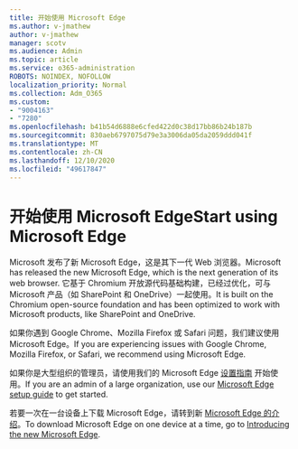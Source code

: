 ```yaml
---
title: 开始使用 Microsoft Edge
ms.author: v-jmathew
author: v-jmathew
manager: scotv
ms.audience: Admin
ms.topic: article
ms.service: o365-administration
ROBOTS: NOINDEX, NOFOLLOW
localization_priority: Normal
ms.collection: Adm_O365
ms.custom:
- "9004163"
- "7280"
ms.openlocfilehash: b41b54d6888e6cfed422d0c38d17bb86b24b187b
ms.sourcegitcommit: 830aeb6797075d79e3a3006da05da2059ddd041f
ms.translationtype: MT
ms.contentlocale: zh-CN
ms.lasthandoff: 12/10/2020
ms.locfileid: "49617847"
---
```

# <a name="start-using-microsoft-edge"></a><span data-ttu-id="9d0a5-102">开始使用 Microsoft Edge</span><span class="sxs-lookup"><span data-stu-id="9d0a5-102">Start using Microsoft Edge</span></span>

<span data-ttu-id="9d0a5-103">Microsoft 发布了新 Microsoft Edge，这是其下一代 Web 浏览器。</span><span class="sxs-lookup"><span data-stu-id="9d0a5-103">Microsoft has released the new Microsoft Edge, which is the next generation of its web browser.</span></span> <span data-ttu-id="9d0a5-104">它基于 Chromium 开放源代码基础构建，已经过优化，可与 Microsoft 产品（如 SharePoint 和 OneDrive）一起使用。</span><span class="sxs-lookup"><span data-stu-id="9d0a5-104">It is built on the Chromium open-source foundation and has been optimized to work with Microsoft products, like SharePoint and OneDrive.</span></span>

<span data-ttu-id="9d0a5-105">如果你遇到 Google Chrome、Mozilla Firefox 或 Safari 问题，我们建议使用 Microsoft Edge。</span><span class="sxs-lookup"><span data-stu-id="9d0a5-105">If you are experiencing issues with Google Chrome, Mozilla Firefox, or Safari, we recommend using Microsoft Edge.</span></span>

<span data-ttu-id="9d0a5-106">如果你是大型组织的管理员，请使用我们的 Microsoft Edge [设置指南](https://go.microsoft.com/fwlink/?linkid=2142423) 开始使用。</span><span class="sxs-lookup"><span data-stu-id="9d0a5-106">If you are an admin of a large organization, use our [Microsoft Edge setup guide](https://go.microsoft.com/fwlink/?linkid=2142423) to get started.</span></span>

<span data-ttu-id="9d0a5-107">若要一次在一台设备上下载 Microsoft Edge，请转到新 [Microsoft Edge 的介绍](https://go.microsoft.com/fwlink/?linkid=2141049)。</span><span class="sxs-lookup"><span data-stu-id="9d0a5-107">To download Microsoft Edge on one device at a time, go to [Introducing the new Microsoft Edge](https://go.microsoft.com/fwlink/?linkid=2141049).</span></span>
